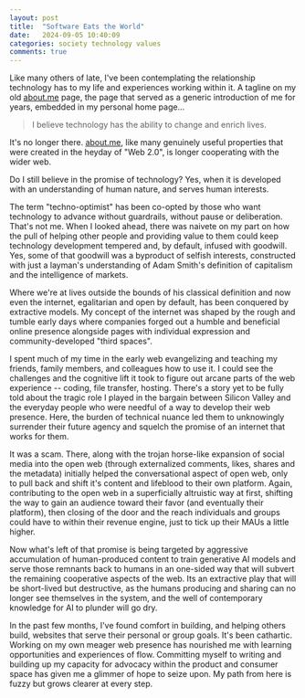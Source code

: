 ```yaml
---
layout: post
title:  "Software Eats the World"
date:   2024-09-05 10:40:09
categories: society technology values
comments: true
---
```


Like many others of late, I've been contemplating the relationship technology has to my life and experiences working within it. A tagline on my old [about.me](https://about.me) page, the page that served as a generic introduction of me for years, embedded in my personal home page...

> I believe technology has the ability to change and enrich lives.

It's no longer there. [about.me](https://about.me), like many genuinely useful properties that were created in the heyday of "Web 2.0", is longer cooperating with the wider web. 

Do I still believe in the promise of technology? Yes, when it is developed with an understanding of human nature, and serves human interests. 

The term "techno-optimist" has been co-opted by those who want technology to advance without guardrails, without pause or deliberation. That's not me. When I looked ahead, there was naivete on my part on how the pull of helping other people and providing value to them could keep technology development tempered and, by default, infused with goodwill. Yes, some of that goodwill was a byproduct of selfish interests, constructed with just a layman's understanding of Adam Smith's definition of capitalism and the intelligence of markets. 

Where we're at lives outside the bounds of his classical definition and now even the internet, egalitarian and open by default, has been conquered by extractive models. My concept of the internet was shaped by the rough and tumble early days where companies forged out a humble and beneficial online presence alongside pages with individual expression and community-developed "third spaces".

I spent much of my time in the early web evangelizing and teaching my friends, family members, and colleagues how to use it. I could see the challenges and the cognitive lift it took to figure out arcane parts of the web experience -- coding, file transfer, hosting. There's a story yet to be fully told about the tragic role I played in the bargain between Silicon Valley and the everyday people who were needful of a way to develop their web presence. Here, the burden of technical nuance led them to unknowingly surrender their future agency and squelch the promise of an internet that works for them. 

It was a scam. There, along with the trojan horse-like expansion of social media into the open web (through externalized comments, likes, shares and the metadata) initially helped the conversational aspect of open web, only to pull back and shift it's content and lifeblood to their own platform. Again, contributing to the open web in a superficially altruistic way at first, shifting the way to gain an audience toward their favor (and eventually their platform), then closing of the door and the reach individuals and groups could have to within their revenue engine, just to tick up their MAUs a little higher.

Now what's left of that promise is being targeted by aggressive accumulation of human-produced content to train generative AI models and serve those remnants back to humans in an one-sided way that will subvert the remaining cooperative aspects of the web. Its an extractive play that will be short-lived but destructive, as the humans producing and sharing can no longer see themselves in the system, and the well of contemporary knowledge for AI to plunder will go dry.

In the past few months, I've found comfort in building, and helping others build, websites that serve their personal or group goals. It's been cathartic. Working on my own meager web presence has nourished me with learning opportunities and experiences of flow. Committing myself to writing and building up my capacity for advocacy within the product and consumer space has given me a glimmer of hope to seize upon. My path from here is fuzzy but grows clearer at every step.
